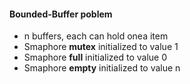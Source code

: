 #### Bounded-Buffer poblem
+ n buffers, each can hold onea item 
+ Smaphore **mutex** initialized to value 1
+ Smaphore **full** initialized to value 0
+ Smaphore **empty** initialized to value n


